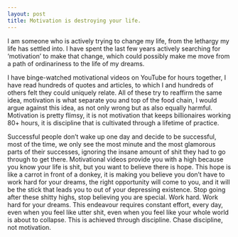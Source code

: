 ```yaml
---
layout: post
title: Motivation is destroying your life.
---
```


I am someone who is actively trying to change my life, from the lethargy my life has settled into. I have spent the last few years actively searching for ‘motivation’ to make that change, which could possibly make me move from a path of ordinariness to the life of my dreams.

 I have binge-watched motivational videos on YouTube for hours together, I have read hundreds of quotes and articles, to which I and hundreds of others felt they could uniquely relate. All of these try to reaffirm the same idea, motivation is what separate you and top of the food chain, I would argue against this idea, as not only wrong but as also equally harmful. Motivation is pretty flimsy, it is not motivation that keeps billionaires working 80+ hours, it is discipline that is cultivated through a lifetime of practice. 
 
 Successful people don’t wake up one day and decide to be successful, most of the time, we only see the most minute and the most glamorous parts of their successes, ignoring the insane amount of shit they had to go through to get there. Motivational videos provide you with a high because you know your life is shit, but you want to believe there is hope. This hope is like a carrot in front of a donkey, it is making you believe you don’t have to work hard for your dreams, the right opportunity will come to you, and it will be the stick that leads you to out of your depressing existence. Stop going after these shitty highs, stop believing you are special. Work hard. Work hard for your dreams. This endeavour requires constant effort, every day, even when you feel like utter shit, even when you feel like your whole world is about to collapse. This is achieved through discipline. Chase discipline, not motivation.